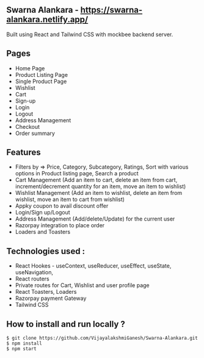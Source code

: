 ## Swarna Alankara - https://swarna-alankara.netlify.app/

Built using React and Tailwind CSS with mockbee backend server.

## **Pages**
- Home Page
- Product Listing Page
- Single Product Page
- Wishlist 
- Cart 
- Sign-up
- Login
- Logout
- Address Management
- Checkout
- Order summary

## **Features**
- Filters by => Price, Category, Subcategory, Ratings, Sort with various options in Product listing page, Search a product
- Cart Management (Add an item to cart, delete an item from cart, increment/decrement quantity for an item, move an item to wishlist)
- Wishlist Management (Add an item to wishlist, delete an item from wishlist, move an item to cart from wishlist)
- Appky coupon to avail discount offer
- Login/Sign up/Logout
- Address Management (Add/delete/Update) for the current user
- Razorpay integration to place order
- Loaders and Toasters

## **Technologies used :**
- React Hookes - useContext, useReducer, useEffect, useState, useNavigation, 
- React routers
- Private routes for Cart, Wishlist and user profile page
- React Toasters, Loaders
- Razorpay payment Gateway
- Tailwind CSS 

## **How to install and run locally ?**
```
$ git clone https://github.com/VijayalakshmiGanesh/Swarna-Alankara.git 
$ npm install
$ npm start
```




